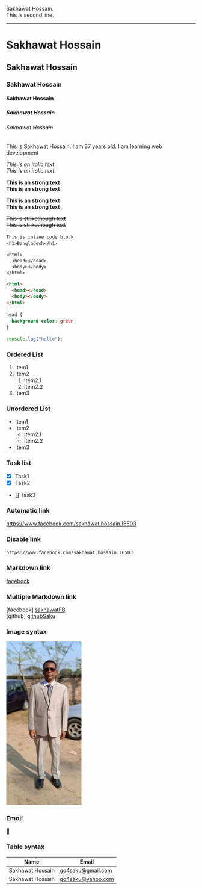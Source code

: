 <!--Markdown Tutorial-->

Sakhawat Hossain.  
This is second line.

---

# Sakhawat Hossain

## Sakhawat Hossain

### Sakhawat Hossain

#### Sakhawat Hossain

##### Sakhawat Hossain

###### Sakhawat Hossain

<p>This is Sakhawat Hossain. I am 37 years old. I am learning web development</p>

<i>This is an italic text</i>  
_This is an italic text_

<b>This is an strong text</b>  
<strong>This is an strong text</strong>

**This is an strong text**  
**This is an strong text**

<del>This is strikethough text</del>  
~~This is strikethough text~~

`This is inline code block`  
`<h1>Bangladesh</h1>`

```
<html>
  <head></head>
  <body></body>
</html>

```

```html
<html>
  <head></head>
  <body></body>
</html>
```

```css
head {
  background-color: green;
}
```

```javascript
console.log("hello");
```

### Ordered List

1. Item1
2. Item2
   1. Item2.1
   2. Item2.2
3. Item3

### Unordered List

- Item1
- Item2
  - Item2.1
  - Item2.2
- Item3

### Task list

- [x] Task1
- [x] Task2
- [] Task3

### Automatic link

https://www.facebook.com/sakhawat.hossain.16503

### Disable link

`https://www.facebook.com/sakhawat.hossain.16503`

### Markdown link

[facebook](https://www.facebook.com/sakhawat.hossain.16503)

### Multiple Markdown link

[facebook] [sakhawatFB]  
[github] [githubSaku]

### Image syntax

<!-- ![sakhawat](./images/saku.jpg) -->

<img src="./images/saku.jpg" width="200" title="sakhawat hossain"/>

### Emoji

🚚

### Table syntax

| Name             | Email             |
| ---------------- | ----------------- |
| Sakhawat Hossain | go4saku@gmail.com |
| Sakhawat Hossain | go4saku@yahoo.com |

<!-- all link is here -->

[sakhawatFB]: https://www.facebook.com/sakhawat.hossain.16503
[githubSaku]: https://github.com/sakhawat-hossain-saku

